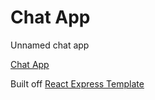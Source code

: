 # Chat App

Unnamed chat app

[Chat App](https://bolsa-chat.herokuapp.com)

Built off [React Express Template](https://github.com/darccyy/react-express-template)